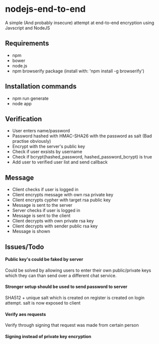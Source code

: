 # nodejs-end-to-end
A simple (And probably insecure) attempt at end-to-end encryption using Javscript and NodeJS

## Requirements
- npm 
- bower
- node.js
- npm browserify package (install with: 'npm install -g browserify')

## Installation commands
- npm run generate
- node app

## Verification 
- User enters name/password
- Password hashed with HMAC-SHA26 with the password as salt (Bad practise obviously)
- Encrypt with the server's public key
- Check if user exsists by username
- Check if bcrypt(hashed_password, hashed_password_bcrypt) is true
- Add user to verified user list and send callback

## Message 
- Client checks if user is logged in
- Client encrypts message with own rsa private key
- Client encrypts cypher with target rsa public key
- Message is sent to the server
- Server checks if user is logged in
- Message is sent to the client
- Client decrypts with own private rsa key
- Client decrypts with sender public rsa key
- Message is shown


## Issues/Todo

#### Public key's could be faked by server
Could be solved by allowing users to enter their own public/private keys which they can than send over a different chat service.

#### Stronger setup should be used to send password to server 
SHA512 + unique salt which is created on register is created on login attempt. salt is now exposed to client

#### Verify aes requests
Verify through signing that request was made from certain person

#### Signing instead of private key encryption